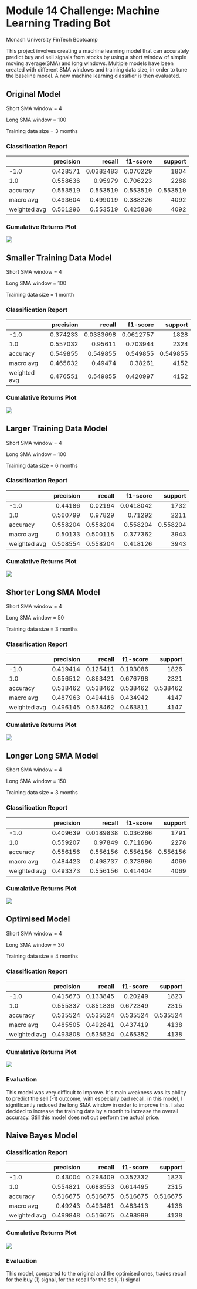 # Module 14 Challenge: Machine Learning Trading Bot
Monash University FinTech Bootcamp

This project involves creating a machine learning model that can accurately predict buy and sell signals from stocks by using a short window of simple moving average(SMA) and long windows. Multiple models have been created with different SMA windows and training data size, in order to tune the baseline model. A new machine learning classifier is then evaluated.

## Original Model
Short SMA window = 4

Long SMA window = 100

Training data size = 3 months

### Classification Report
|              |   precision |    recall |   f1-score |     support |
|:-------------|------------:|----------:|-----------:|------------:|
| -1.0         |    0.428571 | 0.0382483 |   0.070229 | 1804        |
| 1.0          |    0.558636 | 0.95979   |   0.706223 | 2288        |
| accuracy     |    0.553519 | 0.553519  |   0.553519 |    0.553519 |
| macro avg    |    0.493604 | 0.499019  |   0.388226 | 4092        |
| weighted avg |    0.501296 | 0.553519  |   0.425838 | 4092        |

### Cumalative Returns Plot
![](Resources/plots/original_plot.png)

## Smaller Training Data Model
Short SMA window = 4

Long SMA window = 100

Training data size = 1 month

### Classification Report
|              |   precision |    recall |   f1-score |     support |
|:-------------|------------:|----------:|-----------:|------------:|
| -1.0         |    0.374233 | 0.0333698 |  0.0612757 | 1828        |
| 1.0          |    0.557032 | 0.95611   |  0.703944  | 2324        |
| accuracy     |    0.549855 | 0.549855  |  0.549855  |    0.549855 |
| macro avg    |    0.465632 | 0.49474   |  0.38261   | 4152        |
| weighted avg |    0.476551 | 0.549855  |  0.420997  | 4152        |

### Cumalative Returns Plot
![](Resources/plots/small_training.png)

## Larger Training Data Model
Short SMA window = 4

Long SMA window = 100

Training data size = 6 months

### Classification Report
|              |   precision |   recall |   f1-score |     support |
|:-------------|------------:|---------:|-----------:|------------:|
| -1.0         |    0.44186  | 0.02194  |  0.0418042 | 1732        |
| 1.0          |    0.560799 | 0.97829  |  0.71292   | 2211        |
| accuracy     |    0.558204 | 0.558204 |  0.558204  |    0.558204 |
| macro avg    |    0.50133  | 0.500115 |  0.377362  | 3943        |
| weighted avg |    0.508554 | 0.558204 |  0.418126  | 3943        |

### Cumalative Returns Plot
![](Resources/plots/large_training.png)

## Shorter Long SMA Model
Short SMA window = 4

Long SMA window = 50

Training data size = 3 months

### Classification Report
|              |   precision |   recall |   f1-score |     support |
|:-------------|------------:|---------:|-----------:|------------:|
| -1.0         |    0.419414 | 0.125411 |   0.193086 | 1826        |
| 1.0          |    0.556512 | 0.863421 |   0.676798 | 2321        |
| accuracy     |    0.538462 | 0.538462 |   0.538462 |    0.538462 |
| macro avg    |    0.487963 | 0.494416 |   0.434942 | 4147        |
| weighted avg |    0.496145 | 0.538462 |   0.463811 | 4147        |

### Cumalative Returns Plot
![](Resources/plots/short_long_sma.png)

## Longer Long SMA Model
Short SMA window = 4

Long SMA window = 150

Training data size = 3 months

### Classification Report
|              |   precision |    recall |   f1-score |     support |
|:-------------|------------:|----------:|-----------:|------------:|
| -1.0         |    0.409639 | 0.0189838 |   0.036286 | 1791        |
| 1.0          |    0.559207 | 0.97849   |   0.711686 | 2278        |
| accuracy     |    0.556156 | 0.556156  |   0.556156 |    0.556156 |
| macro avg    |    0.484423 | 0.498737  |   0.373986 | 4069        |
| weighted avg |    0.493373 | 0.556156  |   0.414404 | 4069        |

### Cumalative Returns Plot
![](Resources/plots/long_long_sma.png)

## Optimised Model
Short SMA window = 4

Long SMA window = 30

Training data size = 4 months

### Classification Report
|              |   precision |   recall |   f1-score |     support |
|:-------------|------------:|---------:|-----------:|------------:|
| -1.0         |    0.415673 | 0.133845 |   0.20249  | 1823        |
| 1.0          |    0.555337 | 0.851836 |   0.672349 | 2315        |
| accuracy     |    0.535524 | 0.535524 |   0.535524 |    0.535524 |
| macro avg    |    0.485505 | 0.492841 |   0.437419 | 4138        |
| weighted avg |    0.493808 | 0.535524 |   0.465352 | 4138        |

### Cumalative Returns Plot
![](Resources/plots/optimised.png)

### Evaluation
This model was very difficult to improve. It's main weakness was its ability to predict the sell (-1) outcome, with especially bad recall. in this model, I significantly reduced the long SMA window in order to improve this. I also decided to increase the training data by a month to increase the overall accuracy. Still this model does not out perform the actual price.

## Naive Bayes Model

### Classification Report
|              |   precision |   recall |   f1-score |     support |
|:-------------|------------:|---------:|-----------:|------------:|
| -1.0         |    0.43004  | 0.298409 |   0.352332 | 1823        |
| 1.0          |    0.554821 | 0.688553 |   0.614495 | 2315        |
| accuracy     |    0.516675 | 0.516675 |   0.516675 |    0.516675 |
| macro avg    |    0.49243  | 0.493481 |   0.483413 | 4138        |
| weighted avg |    0.499848 | 0.516675 |   0.498999 | 4138        |

### Cumalative Returns Plot
![](Resources/plots/nb_plot.png)

### Evaluation
This model, compared to the original and the optimised ones, trades recall for the buy (1) signal, for the recall for the sell(-1) signal